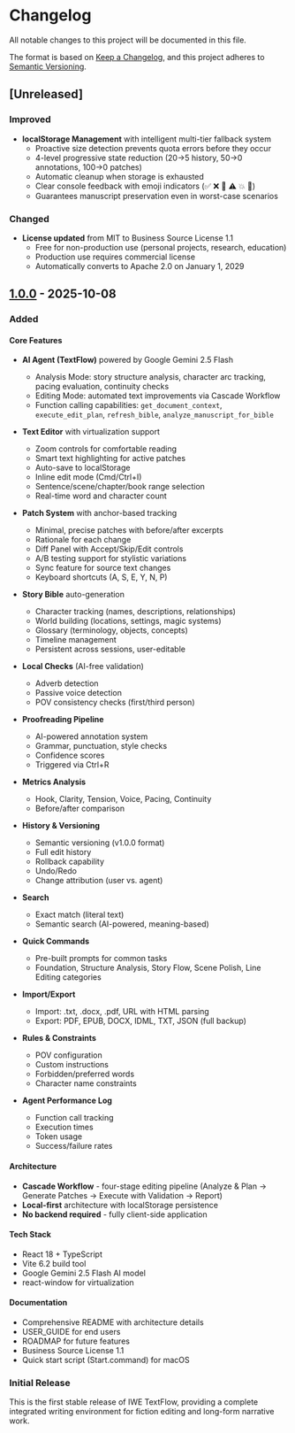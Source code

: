 # Changelog

All notable changes to this project will be documented in this file.

The format is based on [Keep a Changelog](https://keepachangelog.com/en/1.0.0/),
and this project adheres to [Semantic Versioning](https://semver.org/spec/v2.0.0.html).

## [Unreleased]

### Improved
- **localStorage Management** with intelligent multi-tier fallback system
  - Proactive size detection prevents quota errors before they occur
  - 4-level progressive state reduction (20→5 history, 50→0 annotations, 100→0 patches)
  - Automatic cleanup when storage is exhausted
  - Clear console feedback with emoji indicators (✅ ❌ 🔄 ⚠️ 💥 🧹)
  - Guarantees manuscript preservation even in worst-case scenarios

### Changed
- **License updated** from MIT to Business Source License 1.1
  - Free for non-production use (personal projects, research, education)
  - Production use requires commercial license
  - Automatically converts to Apache 2.0 on January 1, 2029

## [1.0.0] - 2025-10-08

### Added

#### Core Features
- **AI Agent (TextFlow)** powered by Google Gemini 2.5 Flash
  - Analysis Mode: story structure analysis, character arc tracking, pacing evaluation, continuity checks
  - Editing Mode: automated text improvements via Cascade Workflow
  - Function calling capabilities: `get_document_context`, `execute_edit_plan`, `refresh_bible`, `analyze_manuscript_for_bible`

- **Text Editor** with virtualization support
  - Zoom controls for comfortable reading
  - Smart text highlighting for active patches
  - Auto-save to localStorage
  - Inline edit mode (Cmd/Ctrl+I)
  - Sentence/scene/chapter/book range selection
  - Real-time word and character count

- **Patch System** with anchor-based tracking
  - Minimal, precise patches with before/after excerpts
  - Rationale for each change
  - Diff Panel with Accept/Skip/Edit controls
  - A/B testing support for stylistic variations
  - Sync feature for source text changes
  - Keyboard shortcuts (A, S, E, Y, N, P)

- **Story Bible** auto-generation
  - Character tracking (names, descriptions, relationships)
  - World building (locations, settings, magic systems)
  - Glossary (terminology, objects, concepts)
  - Timeline management
  - Persistent across sessions, user-editable

- **Local Checks** (AI-free validation)
  - Adverb detection
  - Passive voice detection
  - POV consistency checks (first/third person)

- **Proofreading Pipeline**
  - AI-powered annotation system
  - Grammar, punctuation, style checks
  - Confidence scores
  - Triggered via Ctrl+R

- **Metrics Analysis**
  - Hook, Clarity, Tension, Voice, Pacing, Continuity
  - Before/after comparison

- **History & Versioning**
  - Semantic versioning (v1.0.0 format)
  - Full edit history
  - Rollback capability
  - Undo/Redo
  - Change attribution (user vs. agent)

- **Search**
  - Exact match (literal text)
  - Semantic search (AI-powered, meaning-based)

- **Quick Commands**
  - Pre-built prompts for common tasks
  - Foundation, Structure Analysis, Story Flow, Scene Polish, Line Editing categories

- **Import/Export**
  - Import: .txt, .docx, .pdf, URL with HTML parsing
  - Export: PDF, EPUB, DOCX, IDML, TXT, JSON (full backup)

- **Rules & Constraints**
  - POV configuration
  - Custom instructions
  - Forbidden/preferred words
  - Character name constraints

- **Agent Performance Log**
  - Function call tracking
  - Execution times
  - Token usage
  - Success/failure rates

#### Architecture
- **Cascade Workflow** - four-stage editing pipeline (Analyze & Plan → Generate Patches → Execute with Validation → Report)
- **Local-first** architecture with localStorage persistence
- **No backend required** - fully client-side application

#### Tech Stack
- React 18 + TypeScript
- Vite 6.2 build tool
- Google Gemini 2.5 Flash AI model
- react-window for virtualization

#### Documentation
- Comprehensive README with architecture details
- USER_GUIDE for end users
- ROADMAP for future features
- Business Source License 1.1
- Quick start script (Start.command) for macOS

### Initial Release
This is the first stable release of IWE TextFlow, providing a complete integrated writing environment for fiction editing and long-form narrative work.

[1.0.0]: https://github.com/KazKozDev/textflow/releases/tag/v1.0.0

